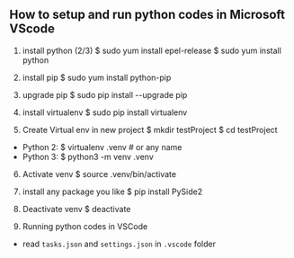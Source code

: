 ## How to setup and run python codes in Microsoft VScode

1. install python (2/3)
$ sudo yum install epel-release
$ sudo yum install python

2. install pip
$ sudo yum install python-pip

3. upgrade pip
$ sudo pip install --upgrade pip

4. install virtualenv
$ sudo pip install virtualenv

5. Create Virtual env in new project
$ mkdir testProject
$ cd testProject
- Python 2: $ virtualenv .venv              # or any name
- Python 3: $ python3 -m venv .venv

6. Activate venv
$ source .venv/bin/activate

7. install any package you like
$ pip install PySide2

8. Deactivate venv
$ deactivate

9. Running python codes in VSCode
- read `tasks.json` and `settings.json` in `.vscode` folder